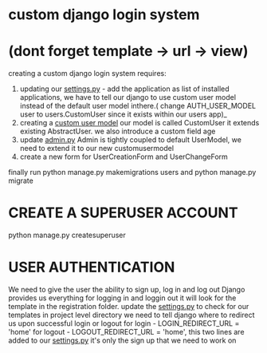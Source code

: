 # custom django login system
# (dont forget template -> url -> view)
creating a custom django login system requires:
1. updating our [settings.py](./news_project/settings.py) - add the application as list of installed applications, we have to tell our django to use custom user model instead of the default user model inthere.( change AUTH_USER_MODEL user to users.CustomUser since it exists within our users app)_
2. creating a [custom user model](./users/models.py)
    our model is called CustomUser
    it extends existing AbstractUser.
    we also introduce a custom field age
3. update [admin.py](./users/admin.py)
    Admin is tightly coupled to default UserModel, we need to extend it to our new customusermodel
4. create a new form for UserCreationForm and UserChangeForm

finally run python manage.py makemigrations users
and python manage.py migrate

# CREATE A SUPERUSER ACCOUNT
python manage.py createsuperuser


# USER AUTHENTICATION
We need to give the user the ability to sign up, log in and log out
Django provides us everything for logging in and loggin out 
    it will look for the template in the registration folder.
    update the [settings.py](./DJANGO/news/news_project/settings.py) to check for our templates in project level directory
    we need to tell django where to redirect us upon successful login or logout
    for login - LOGIN_REDIRECT_URL = 'home'
    for logout - LOGOUT_REDIRECT_URL = 'home', this two lines are added to our [settings.py](./news_project/settings.py)
it's only the sign up that we need to work on